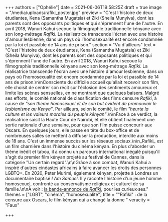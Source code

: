 +++
authors = ["Ophélie"]
date = 2021-06-06T19:58:25Z
draft = true
image = "/media/uploads/rafiki_poster.jpg"
preview = "C'est l'histoire de deux étudiantes, Kena (Samantha Mugatsia) et Ziki (Sheila Munyiva), dont les parents sont des opposants politiques et qui s'éprennent l'une de l'autre. En avril 2018, Wanuri Kahui secoue la filmographie traditionnelle kényane avec son long-métrage _Rafiki_. La réalisatrice transcende l'écran avec une histoire d'amour lesbienne, dans un pays où l’homosexualité est encore condamnée par la loi et passible de 14 ans de prison."
section = "Vu d'ailleurs"
text = "C'est l'histoire de deux étudiantes, Kena (Samantha Mugatsia) et Ziki (Sheila Munyiva), dont les parents sont des opposants politiques et qui s'éprennent l'une de l'autre. En avril 2018, Wanuri Kahui secoue la filmographie traditionnelle kényane avec son long-métrage _Rafiki_. La réalisatrice transcende l'écran avec une histoire d'amour lesbienne, dans un pays où l’homosexualité est encore condamnée par la loi et passible de 14 ans de prison.\n\nConsciente du difficile accueil qu'allait recevoir son film, elle choisit de centrer son récit sur l’éclosion des sentiments amoureux et limite les scènes sensuelles, en ne montrant que quelques baisers. Malgré ses efforts, le comité national de classification des films censure _Rafiki_, à cause de _\"son thème homosexuel et de son but évident de promouvoir le lesbianisme au Kenya\"_. Par ailleurs, selon le comité, le film _\"heurte la culture et les valeurs morales du peuple kényan\"_.\n\nFace à ce verdict, la réalisatrice saisit la Haute Cour de Nairobi, et elle obtient finalement une sortie nationale d'une semaine, pour que son film puisse concourir aux Oscars. En quelques jours, elle passe en tête du box-office et de nombreuses salles se mettent à diffuser la production, interdite aux moins de 18 ans. C'est un immense succès sur les réseaux sociaux.\n\n_Rafiki_ est un film charnière dans l'histoire du cinéma kényan. En plus d'aborder un thème inédit et tabou, il a connu un parcours international inégalé puisqu'il s'agit du premier film kényan projeté au festival de Cannes, dans la catégorie \"Un certain regard\".\n\nGrâce à son combat, Wanuri Kahui a inspiré d'autres cinéastes africains à faire avancer les droits des personnes LGBTQ+. En 2020, Peter Murimi, également kényan, projette à Londres un documentaire baptisé _I Am Samuel_. Il y raconte l'histoire d'un jeune homme homosexuel, confronté au conservatisme religieux et culturel de sa famille.\n\nÀ voir : [la bande-annonce de _Rafiki_](https://www.youtube.com/watch?v=OShd8rnUvig), pour les curieux·ses."
themes = ["LGBT", "cinéma", "homosexualité"]
title = "\"Rafiki\" : de la censure aux Oscars, le film kényan qui a changé la donne "
veracity = "Faux"

+++
